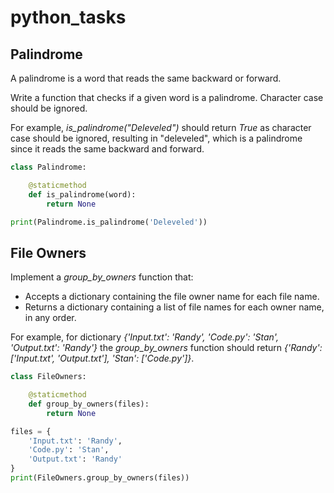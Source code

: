 # python_tasks

## Palindrome

A palindrome is a word that reads the same backward or forward.

Write a function that checks if a given word is a palindrome. Character case should be ignored.

For example, _is_palindrome("Deleveled")_ should return _True_ as character case should be ignored, resulting in "deleveled", which is a palindrome since it reads the same backward and forward.

```python
class Palindrome:

    @staticmethod
    def is_palindrome(word):
        return None

print(Palindrome.is_palindrome('Deleveled'))
```

## File Owners

Implement a _group_by_owners_ function that:

* Accepts a dictionary containing the file owner name for each file name.
* Returns a dictionary containing a list of file names for each owner name, in any order.

For example, for dictionary _{'Input.txt': 'Randy', 'Code.py': 'Stan', 'Output.txt': 'Randy'}_ the _group_by_owners_ function should return _{'Randy': ['Input.txt', 'Output.txt'], 'Stan': ['Code.py']}_.

```python
class FileOwners:

    @staticmethod
    def group_by_owners(files):
        return None

files = {
    'Input.txt': 'Randy',
    'Code.py': 'Stan',
    'Output.txt': 'Randy'
}
print(FileOwners.group_by_owners(files))
```